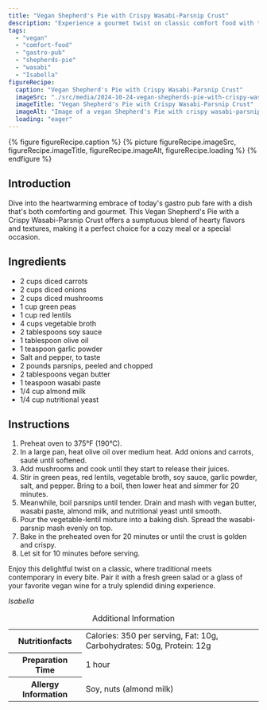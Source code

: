 ```yaml
---
title: "Vegan Shepherd's Pie with Crispy Wasabi-Parsnip Crust"
description: "Experience a gourmet twist on classic comfort food with this Vegan Shepherd's Pie featuring a crispy wasabi-parsnip crust. Perfect for a cozy meal."
tags:
  - "vegan"
  - "comfort-food"
  - "gastro-pub"
  - "shepherds-pie"
  - "wasabi"
  - "Isabella"
figureRecipe: 
  caption: "Vegan Shepherd's Pie with Crispy Wasabi-Parsnip Crust"
  imageSrc: "./src/media/2024-10-24-vegan-shepherds-pie-with-crispy-wasabi-parsnip-crust-2657.png"
  imageTitle: "Vegan Shepherd's Pie with Crispy Wasabi-Parsnip Crust"
  imageAlt: "Image of a vegan Shepherd's Pie with crispy wasabi-parsnip crust, served with vegan wine and salad in a cozy gastro pub setting."
  loading: "eager"
---
```


{% figure figureRecipe.caption %}
{% picture figureRecipe.imageSrc, figureRecipe.imageTitle, figureRecipe.imageAlt, figureRecipe.loading %}
{% endfigure %}

## Introduction

Dive into the heartwarming embrace of today's gastro pub fare with a dish that's both comforting and gourmet. This Vegan Shepherd's Pie with a Crispy Wasabi-Parsnip Crust offers a sumptuous blend of hearty flavors and textures, making it a perfect choice for a cozy meal or a special occasion.

## Ingredients

- 2 cups diced carrots
- 2 cups diced onions
- 2 cups diced mushrooms
- 1 cup green peas
- 1 cup red lentils
- 4 cups vegetable broth
- 2 tablespoons soy sauce
- 1 tablespoon olive oil
- 1 teaspoon garlic powder
- Salt and pepper, to taste
- 2 pounds parsnips, peeled and chopped
- 2 tablespoons vegan butter
- 1 teaspoon wasabi paste
- 1/4 cup almond milk
- 1/4 cup nutritional yeast

## Instructions

1. Preheat oven to 375°F (190°C).
2. In a large pan, heat olive oil over medium heat. Add onions and carrots, sauté until softened.
3. Add mushrooms and cook until they start to release their juices.
4. Stir in green peas, red lentils, vegetable broth, soy sauce, garlic powder, salt, and pepper. Bring to a boil, then lower heat and simmer for 20 minutes.
5. Meanwhile, boil parsnips until tender. Drain and mash with vegan butter, wasabi paste, almond milk, and nutritional yeast until smooth.
6. Pour the vegetable-lentil mixture into a baking dish. Spread the wasabi-parsnip mash evenly on top.
7. Bake in the preheated oven for 20 minutes or until the crust is golden and crispy.
8. Let sit for 10 minutes before serving.

Enjoy this delightful twist on a classic, where traditional meets contemporary in every bite. Pair it with a fresh green salad or a glass of your favorite vegan wine for a truly splendid dining experience.

*Isabella*

<table><caption class='sr-only'>Additional Information</caption><tr><th>Nutritionfacts</th><td>Calories: 350 per serving, Fat: 10g, Carbohydrates: 50g, Protein: 12g&nbsp;</td></tr><tr><th>Preparation Time</th><td>1 hour&nbsp;</td></tr><tr><th>Allergy Information</th><td>Soy, nuts (almond milk)&nbsp;</td></tr></table>

